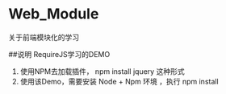# Web_Module
关于前端模块化的学习

##说明
RequireJS学习的DEMO
  1. 使用NPM去加载插件， npm install jquery  这种形式
  2. 使用该Demo，需要安装 Node + Npm 环境 ，执行 npm install
